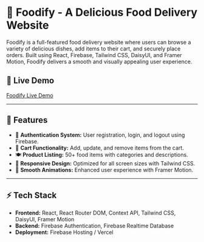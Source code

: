 # 🍔 Foodify - A Delicious Food Delivery Website

Foodify is a full-featured food delivery website where users can browse a variety of delicious dishes, add items to their cart, and securely place orders. Built using React, Firebase, Tailwind CSS, DaisyUI, and Framer Motion, Foodify delivers a smooth and visually appealing user experience.

## 🚀 Live Demo

[Foodify Live Demo](https://foodifybd.netlify.app/)

---

## 📌 Features

- 🔐 **Authentication System:** User registration, login, and logout using Firebase.
- 🛒 **Cart Functionality:** Add, update, and remove items from the cart.
- 🍽️ **Product Listing:** 50+ food items with categories and descriptions.
- 📜 **Responsive Design:** Optimized for all screen sizes with Tailwind CSS.
- 🎥 **Smooth Animations:** Enhanced user experience with Framer Motion.

---

## ⚡️ Tech Stack

- **Frontend:** React, React Router DOM, Context API, Tailwind CSS, DaisyUI, Framer Motion
- **Backend:** Firebase Authentication, Firebase Realtime Database
- **Deployment:** Firebase Hosting / Vercel
